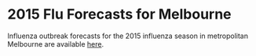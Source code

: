 # 2015 Flu Forecasts for Melbourne

Influenza outbreak forecasts for the 2015 influenza season in metropolitan
Melbourne are available
[here](http://mathmodelling.sph.unimelb.edu.au/~rgm/2015-flu-forecasts/).
